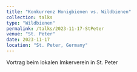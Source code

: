 ```yaml
---
title: "Konkurrenz Honigbienen vs. Wildbienen"
collection: talks
type: "Wildbienen"
permalink: /talks/2023-11-17-StPeter
venue: "St. Peter"
date: 2023-11-17
location: "St. Peter, Germany"
---
```


Vortrag beim lokalen Imkerverein in St. Peter
